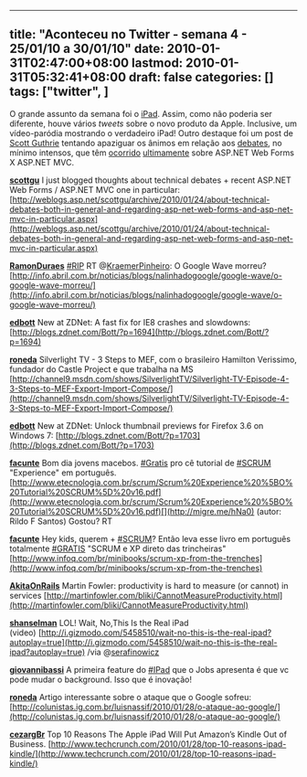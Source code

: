 
---
title: "Aconteceu no Twitter - semana 4 - 25/01/10 a 30/01/10"
date: 2010-01-31T02:47:00+08:00
lastmod: 2010-01-31T05:32:41+08:00
draft: false
categories: []
tags: ["twitter", ]
---


O grande assunto da semana foi o [iPad](http://oneda.mvps.org/blog/post/2010/01/27/iPad-o-tablet-da-Apple.aspx "iPad, o tablet da Apple"). Assim, como não poderia ser diferente, houve vários *tweets* sobre o novo produto da Apple. Inclusive, um vídeo-paródia mostrando o verdadeiro iPad! Outro destaque foi um post de [Scott Guthrie](http://weblogs.asp.net/scottgu/default.aspx) tentando apaziguar os ânimos em relação aos [debates](http://blog.wekeroad.com/2010/01/04/thoughts-on-aspnet-mvp--a-framework-that-wants-to-be-mvc "Thoughts on ASP.NET MVP – A Framework That Wants To Be MVC"), no mínimo intensos, que têm [ocorrido](http://codebetter.com/blogs/karlseguin/archive/2010/01/22/the-webforms-rant.aspx "The WebForms Rant") [ultimamente](http://codebetter.com/blogs/ian_cooper/archive/2010/01/27/mvc-or-webforms.aspx "MVC or WebForms: It's more about client side vs server side") sobre ASP.NET Web Forms X ASP.NET MVC.

<span class="status-body">**[scottgu](http://twitter.com/scottgu "Scott Guthrie")** <span class="entry-content">I just blogged thoughts about technical debates + recent ASP.NET Web Forms / ASP.NET MVC one in particular: [http://weblogs.asp.net/scottgu/archive/2010/01/24/about-technical-debates-both-in-general-and-regarding-asp-net-web-forms-and-asp-net-mvc-in-particular.aspx](http://weblogs.asp.net/scottgu/archive/2010/01/24/about-technical-debates-both-in-general-and-regarding-asp-net-web-forms-and-asp-net-mvc-in-particular.aspx)</span></span>

<span class="status-body"><span class="entry-content"><span class="status-body">**[RamonDuraes](http://twitter.com/RamonDuraes "Ramon Durães")** <span class="entry-content">[#RIP](http://twitter.com/search?q=%23RIP "#RIP") RT @[KraemerPinheiro](http://twitter.com/KraemerPinheiro): O Google Wave morreu? [http://info.abril.com.br/noticias/blogs/nalinhadogoogle/google-wave/o-google-wave-morreu/](http://info.abril.com.br/noticias/blogs/nalinhadogoogle/google-wave/o-google-wave-morreu/)</span></span></span></span>

<span class="status-body"><span class="entry-content"><span class="status-body"><span class="entry-content"><span class="status-body">**[edbott](http://twitter.com/edbott "Ed Bott")** <span class="entry-content">New at ZDNet: A fast fix for IE8 crashes and slowdowns: [http://blogs.zdnet.com/Bott/?p=1694](http://blogs.zdnet.com/Bott/?p=1694)</span></span></span></span></span></span>

<span class="status-body"><span class="entry-content"><span class="status-body"><span class="entry-content"><span class="status-body"><span class="entry-content"><span class="status-body">**[roneda](http://twitter.com/roneda "Ricardo Oneda")** <span class="entry-content">Silverlight TV - 3 Steps to MEF, com o brasileiro Hamilton Verissimo, fundador do Castle Project e que trabalha na MS [http://channel9.msdn.com/shows/SilverlightTV/Silverlight-TV-Episode-4-3-Steps-to-MEF-Export-Import-Compose/](http://channel9.msdn.com/shows/SilverlightTV/Silverlight-TV-Episode-4-3-Steps-to-MEF-Export-Import-Compose/)</span></span></span></span></span></span></span></span>

<span class="status-body"><span class="entry-content"><span class="status-body"><span class="entry-content"><span class="status-body"><span class="entry-content"><span class="status-body"><span class="entry-content"><span class="status-body">**[edbott](http://twitter.com/edbott "Ed Bott")** <span class="entry-content">New at ZDNet: Unlock thumbnail previews for Firefox 3.6 on Windows 7: [http://blogs.zdnet.com/Bott/?p=1703](http://blogs.zdnet.com/Bott/?p=1703)</span></span></span></span></span></span></span></span></span></span>

<span class="status-body"><span class="entry-content"><span class="status-body"><span class="entry-content"><span class="status-body"><span class="entry-content"><span class="status-body"><span class="entry-content"><span class="status-body"><span class="status-body">**[facunte](http://twitter.com/facunte "Emerson Facunte")** <span class="entry-content">Bom dia jovens macebos. [#Gratis](http://twitter.com/search?q=%23Gratis "#Gratis") pro cê tutorial de [#SCRUM](http://twitter.com/search?q=%23SCRUM "#SCRUM") "Experience" em português. [http://www.etecnologia.com.br/scrum/Scrum%20Experience%20%5BO%20Tutorial%20SCRUM%5D%20v16.pdf](http://www.etecnologia.com.br/scrum/Scrum%20Experience%20%5BO%20Tutorial%20SCRUM%5D%20v16.pdf)[](http://migre.me/hNa0) (autor: Rildo F Santos) Gostou? RT</span></span></span></span></span></span></span></span></span></span></span>

<span class="status-body"><span class="entry-content"><span class="status-body"><span class="entry-content"><span class="status-body"><span class="entry-content"><span class="status-body"><span class="entry-content"><span class="status-body"><span class="status-body"><span class="entry-content"><span class="status-body">**[facunte](http://twitter.com/facunte "Emerson Facunte")** <span class="entry-content">Hey kids, querem + [#SCRUM](http://twitter.com/search?q=%23SCRUM "#SCRUM")? Então leva esse livro em português totalmente [#GRATIS](http://twitter.com/search?q=%23GRATIS "#GRATIS") "SCRUM e XP direto das trincheiras" [http://www.infoq.com/br/minibooks/scrum-xp-from-the-trenches](http://www.infoq.com/br/minibooks/scrum-xp-from-the-trenches)</span></span></span></span></span></span></span></span></span></span></span></span></span>

<span class="status-body"><span class="entry-content"><span class="status-body"><span class="entry-content"><span class="status-body"><span class="entry-content"><span class="status-body"><span class="entry-content"><span class="status-body"><span class="status-body"><span class="entry-content"><span class="status-body"><span class="entry-content"><span class="status-body">**[AkitaOnRails](http://twitter.com/AkitaOnRails "Fabio Akita")** <span class="entry-content">Martin Fowler: productivity is hard to measure (or cannot) in services [http://martinfowler.com/bliki/CannotMeasureProductivity.html](http://martinfowler.com/bliki/CannotMeasureProductivity.html)</span></span></span></span></span></span></span></span></span></span></span></span></span></span></span>

<span class="status-body"><span class="entry-content"><span class="status-body"><span class="entry-content"><span class="status-body"><span class="entry-content"><span class="status-body"><span class="entry-content"><span class="status-body"><span class="status-body"><span class="entry-content"><span class="status-body"><span class="entry-content"><span class="status-body"><span class="entry-content"><span class="status-body">**[shanselman](http://twitter.com/shanselman "Scott Hanselman")** <span class="entry-content">LOL! Wait, No,This Is the Real iPad (video) [http://i.gizmodo.com/5458510/wait-no-this-is-the-real-ipad?autoplay=true](http://i.gizmodo.com/5458510/wait-no-this-is-the-real-ipad?autoplay=true) /via @[serafinowicz](http://twitter.com/serafinowicz)</span></span></span></span></span></span></span></span></span></span></span></span></span></span></span></span></span>

<span class="status-body"><span class="entry-content"><span class="status-body"><span class="entry-content"><span class="status-body"><span class="entry-content"><span class="status-body"><span class="entry-content"><span class="status-body"><span class="status-body"><span class="entry-content"><span class="status-body"><span class="entry-content"><span class="status-body"><span class="entry-content"><span class="status-body"><span class="entry-content"><span class="status-body">**[giovannibassi](http://twitter.com/giovannibassi "Giovanni Bassi")** <span class="entry-content">A primeira feature do [#IPad](http://twitter.com/search?q=%23IPad "#IPad") que o Jobs apresenta é que vc pode mudar o background. <g>Isso que é inovação!</g></span></span></span></span></span></span></span></span></span></span></span></span></span></span></span></span></span></span></span>

<span class="status-body"><span class="entry-content"><span class="status-body"><span class="entry-content"><span class="status-body"><span class="entry-content"><span class="status-body"><span class="entry-content"><span class="status-body"><span class="status-body"><span class="entry-content"><span class="status-body"><span class="entry-content"><span class="status-body"><span class="entry-content"><span class="status-body"><span class="entry-content"><span class="status-body"><span class="entry-content"><span class="status-body">**[roneda](http://twitter.com/roneda "Ricardo Oneda")** <span class="entry-content">Artigo interessante sobre o ataque que o Google sofreu: [http://colunistas.ig.com.br/luisnassif/2010/01/28/o-ataque-ao-google/](http://colunistas.ig.com.br/luisnassif/2010/01/28/o-ataque-ao-google/)</span></span></span></span></span></span></span></span></span></span></span></span></span></span></span></span></span></span></span></span></span>

<span class="status-body"><span class="entry-content"><span class="status-body"><span class="entry-content"><span class="status-body"><span class="entry-content"><span class="status-body"><span class="entry-content"><span class="status-body"><span class="status-body"><span class="entry-content"><span class="status-body"><span class="entry-content"><span class="status-body"><span class="entry-content"><span class="status-body"><span class="entry-content"><span class="status-body"><span class="entry-content"><span class="status-body"><span class="entry-content"><span class="status-body">**[cezargBr](http://twitter.com/cezargBr "Cezar Guimaraes")** <span class="entry-content">Top 10 Reasons The Apple iPad Will Put Amazon’s Kindle Out of Business. [http://www.techcrunch.com/2010/01/28/top-10-reasons-ipad-kindle/](http://www.techcrunch.com/2010/01/28/top-10-reasons-ipad-kindle/)</span></span></span></span></span></span></span></span></span></span></span></span></span></span></span></span></span></span></span></span></span></span></span>

<span class="status-body"><span class="entry-content"><span class="status-body"><span class="entry-content"><span class="status-body"><span class="entry-content"><span class="status-body"><span class="entry-content"><span class="status-body"><span class="status-body"><span class="entry-content"><span class="status-body"><span class="entry-content"><span class="status-body"><span class="entry-content"><span class="status-body"><span class="entry-content"><span class="status-body"><span class="entry-content"><span class="status-body"></span></span></span></span></span></span></span></span></span></span></span></span></span></span></span></span></span></span></span></span>

